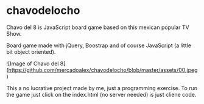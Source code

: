 # chavodelocho
Chavo del 8 is  JavaScript board game based on this mexican popular TV Show.

Board game made with jQuery, Boostrap and of course JavaScript (a little bit object oriented).

![Image of Chavo del 8]
(https://github.com/mercadoalex/chavodelocho/blob/master/assets/00.jpeg)

This a no lucrative project made by me, just a programming exercise.
To run the game just click on the index.html (no server needed) is just cliene code.



